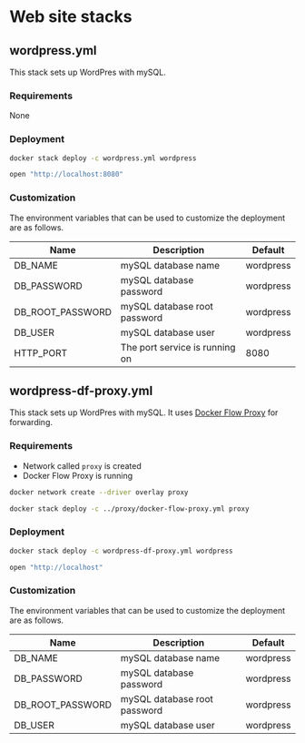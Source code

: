 # Web site stacks

## wordpress.yml

This stack sets up WordPres with mySQL.

### Requirements

None

### Deployment

```bash
docker stack deploy -c wordpress.yml wordpress

open "http://localhost:8080"
```

### Customization

The environment variables that can be used to customize the deployment are as follows.

|Name             |Description                   |Default   |
|-----------------|------------------------------|----------|
|DB_NAME          |mySQL database name           |wordpress |
|DB_PASSWORD      |mySQL database password       |wordpress |
|DB_ROOT_PASSWORD |mySQL database root password  |wordpress |
|DB_USER          |mySQL database user           |wordpress |
|HTTP_PORT        |The port service is running on|8080      |

## wordpress-df-proxy.yml

This stack sets up WordPres with mySQL. It uses [Docker Flow Proxy](http://proxy.dockerflow.com/) for forwarding.

### Requirements

* Network called `proxy` is created
* Docker Flow Proxy is running

```bash
docker network create --driver overlay proxy

docker stack deploy -c ../proxy/docker-flow-proxy.yml proxy
```

### Deployment

```bash
docker stack deploy -c wordpress-df-proxy.yml wordpress

open "http://localhost"
```

### Customization

The environment variables that can be used to customize the deployment are as follows.

|Name             |Description                  |Default   |
|-----------------|-----------------------------|----------|
|DB_NAME          |mySQL database name          |wordpress |
|DB_PASSWORD      |mySQL database password      |wordpress |
|DB_ROOT_PASSWORD |mySQL database root password |wordpress |
|DB_USER          |mySQL database user          |wordpress |
